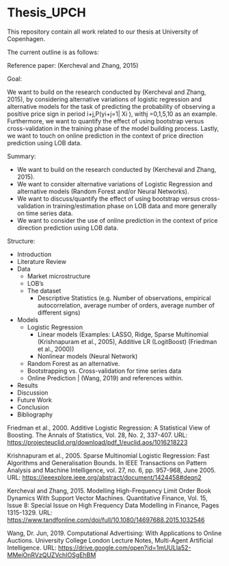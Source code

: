 # Thesis_UPCH
This repository contain all work related to our thesis at University of Copenhagen.

The current outline is as follows:

Reference paper: (Kercheval and Zhang, 2015)

Goal:

We want to build on the research conducted by (Kercheval and Zhang, 2015), by considering alternative variations of logistic regression and alternative models for the task of predicting the probability of observing a positive price sign in period i+j,P(yi+j=1| Xi ), withj =0,1,5,10 as an example.
Furthermore, we want to quantify the effect of using bootstrap versus cross-validation in the training phase of the model building process. 
Lastly, we want to touch on online prediction in the context of price direction prediction using LOB data.

Summary:

* We want to build on the research conducted by (Kercheval and Zhang, 2015).
* We want to consider alternative variations of Logistic Regression and alternative models (Random Forest and/or Neural Networks).
* We want to discuss/quantify the effect of using bootstrap versus cross-validation in training/estimation phase on LOB data and more generally on time series data.
* We want to consider the use of online prediction in the context of price direction prediction using LOB data.

Structure:

* Introduction
* Literature Review
* Data
  * Market microstructure
  * LOB’s
  * The dataset
    * Descriptive Statistics (e.g. Number of observations, empirical autocorrelation, average number of orders, average number of different signs)
* Models
  * Logistic Regression
    * Linear models (Examples: LASSO, Ridge, Sparse Multinomial (Krishnapuram et al., 2005), Additive LR (LogitBoost) (Friedman et al., 2000))
    * Nonlinear models (Neural Network)
  * Random Forest as an alternative.
  * Bootstrapping vs. Cross-validation for time series data
  * Online Prediction | (Wang, 2019) and references within.
* Results
* Discussion
* Future Work
* Conclusion
* Bibliography

Friedman et al., 2000. Additive Logistic Regression: A Statistical View of Boosting. The Annals of Statistics, Vol. 28, No. 2, 337-407. URL: https://projecteuclid.org/download/pdf_1/euclid.aos/1016218223

Krishnapuram et al., 2005. Sparse Multinomial Logistic Regression: Fast Algorithms and Generalisation Bounds. In IEEE Transactions on Pattern Analysis and Machine Intelligence, vol. 27, no. 6, pp. 957-968, June 2005. URL: https://ieeexplore.ieee.org/abstract/document/1424458#deqn2

Kercheval and Zhang, 2015. Modelling High-Frequency Limit Order Book Dynamics With Support Vector Machines. Quantitative Finance, Vol. 15, Issue 8: Special Issue on High Frequency Data Modelling in Finance, Pages 1315-1329. URL: https://www.tandfonline.com/doi/full/10.1080/14697688.2015.1032546

Wang, Dr. Jun, 2019. Computational Advertising: With Applications to Online Auctions. University College London Lecture Notes, Multi-Agent Artificial Intelligence. URL: https://drive.google.com/open?id=1mUULla52-MMejOnRVzQUZVchIOSgEhBM
